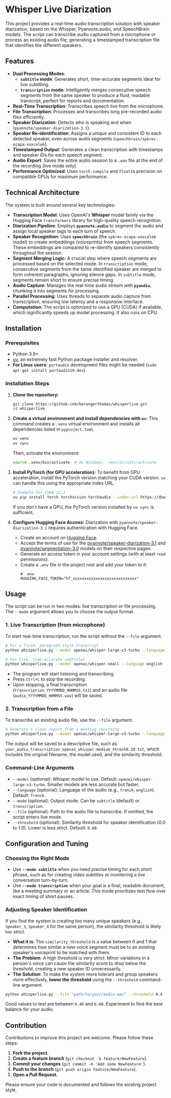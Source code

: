 # Whisper Live Diarization

This project provides a real-time audio transcription solution with speaker diarization, based on the Whisper, Pyannote.audio, and SpeechBrain models. The script can transcribe audio captured from a microphone or process an existing audio file, generating a timestamped transcription file that identifies the different speakers.

## Features

*   **Dual Processing Modes**:
    *   **`subtitle` mode**: Generates short, time-accurate segments ideal for live subtitling.
    *   **`transcription` mode**: Intelligently merges consecutive speech segments from the same speaker to produce a fluid, readable transcript, perfect for reports and documentation.
*   **Real-Time Transcription**: Transcribes speech live from the microphone.
*   **File Transcription**: Processes and transcribes long pre-recorded audio files efficiently.
*   **Speaker Diarization**: Detects who is speaking and when (`pyannote/speaker-diarization-3.1`).
*   **Speaker Re-identification**: Assigns a unique and consistent ID to each detected speaker, even across audio segments (`speechbrain/spkrec-ecapa-voxceleb`).
*   **Timestamped Output**: Generates a clean transcription with timestamps and speaker IDs for each speech segment.
*   **Audio Export**: Saves the entire audio session to a `.wav` file at the end of the recording (live mode only).
*   **Performance Optimized**: Uses `torch.compile` and `float16` precision on compatible GPUs for maximum performance.

## Technical Architecture

The system is built around several key technologies:

*   **Transcription Model**: Uses OpenAI's **Whisper** model family via the Hugging Face `transformers` library for high-quality speech recognition.
*   **Diarization Pipeline**: Employs **`pyannote.audio`** to segment the audio and assign local speaker tags to each turn of speech.
*   **Speaker Recognition**: Uses **`speechbrain`** (the `spkrec-ecapa-voxceleb` model) to create embeddings (voiceprints) from speech segments. These embeddings are compared to re-identify speakers consistently throughout the session.
*   **Segment Merging Logic**: A crucial step where speech segments are processed based on the selected mode. In `transcription` mode, consecutive segments from the same identified speaker are merged to form coherent paragraphs, ignoring silence gaps. In `subtitle` mode, segments remain short to ensure precise timing.
*   **Audio Capture**: Manages the real-time audio stream with **`pyaudio`**, chunking it into segments for processing.
*   **Parallel Processing**: Uses threads to separate audio capture from transcription, ensuring low latency and a responsive interface.
*   **Computation**: The script is optimized to use a GPU (CUDA) if available, which significantly speeds up model processing. It also runs on CPU.

## Installation

### Prerequisites

*   Python 3.9+
*   [uv](https://github.com/astral-sh/uv), an extremely fast Python package installer and resolver.
*   **For Linux users**: `portaudio` development files might be needed (`sudo apt-get install portaudio19-dev`).

### Installation Steps

1.  **Clone the repository:**
    ```bash
    git clone https://github.com/berangerthomas/whisperlive.git
    cd whisperlive
    ```

2.  **Create a virtual environment and install dependencies with `uv`:**
    This command creates a `.venv` virtual environment and installs all dependencies listed in `pyproject.toml`.
    ```bash
    uv venv
    uv sync
    ```
    Then, activate the environment:
    ```bash
    source .venv/bin/activate  # On Windows: .venv\Scripts\activate
    ```

3.  **Install PyTorch (for GPU acceleration):**
    To benefit from GPU acceleration, install the PyTorch version matching your CUDA version. `uv` can handle this using the appropriate index URL.
    ```bash
    # Example for CUDA 12.1
    uv pip install torch torchvision torchaudio --index-url https://download.pytorch.org/whl/cu121
    ```
    If you don't have a GPU, the PyTorch version installed by `uv sync` is sufficient.

4.  **Configure Hugging Face Access:**
    Diarization with `pyannote/speaker-diarization-3.1` requires authentication with Hugging Face.
    *   Create an account on [Hugging Face](https://huggingface.co/).
    *   Accept the terms of use for the [pyannote/speaker-diarization-3.1](https://huggingface.co/pyannote/speaker-diarization-3.1) and [pyannote/segmentation-3.0](https://huggingface.co/pyannote/segmentation-3.0) models on their respective pages.
    *   Generate an access token in your account settings (with at least `read` permissions).
    *   Create a `.env` file in the project root and add your token to it:
        ```
        # .env
        HUGGING_FACE_TOKEN="hf_xxxxxxxxxxxxxxxxxxxxxxxxxxxx"
        ```

## Usage

The script can be run in two modes: live transcription or file processing. The `--mode` argument allows you to choose the output format.

### 1. Live Transcription (from microphone)

To start real-time transcription, run the script without the `--file` argument.

```bash
# For a fluid, paragraph-style transcript
python whisperlive.py --model openai/whisper-large-v3-turbo --language english --mode transcription

# For live, time-accurate subtitles
python whisperlive.py --model openai/whisper-small --language english --mode subtitle
```

*   The program will start listening and transcribing.
*   Press `Ctrl+C` to stop the recording.
*   Upon stopping, a final transcription (`transcription_YYYYMMDD_HHMMSS.txt`) and an audio file (`audio_YYYYMMDD_HHMMSS.wav`) will be saved.

### 2. Transcription from a File

To transcribe an existing audio file, use the `--file` argument.

```bash
# Generate a clean report from a meeting recording
python whisperlive.py --model openai/whisper-large-v3-turbo --language english --file "path/to/your/audio.wav" --mode transcription --threshold 0.2
```
The output will be saved to a descriptive file, such as `your_audio_transcription_openai_whisper-medium_thresh0.20.txt`, which includes the original filename, the model used, and the similarity threshold.

### Command-Line Arguments

*   `--model` (optional): Whisper model to use. Default: `openai/whisper-large-v3-turbo`. Smaller models are less accurate but faster.
*   `--language` (optional): Language of the audio (e.g., `french`, `english`). Default: `french`.
*   `--mode` (optional): Output mode. Can be `subtitle` (default) or `transcription`.
*   `--file` (optional): Path to the audio file to transcribe. If omitted, the script enters live mode.
*   `--threshold` (optional): Similarity threshold for speaker identification (0.0 to 1.0). Lower is less strict. Default: `0.60`.

## Configuration and Tuning

### Choosing the Right Mode

*   Use **`--mode subtitle`** when you need precise timing for each short phrase, such as for creating video subtitles or monitoring a live conversation turn-by-turn.
*   Use **`--mode transcription`** when your goal is a final, readable document, like a meeting summary or an article. This mode prioritizes text flow over exact timing of short pauses.

### Adjusting Speaker Identification

If you find the system is creating too many unique speakers (e.g., `Speaker_3`, `Speaker_4` for the same person), the similarity threshold is likely too strict.

*   **What it is**: The `similarity_threshold` is a value between 0 and 1 that determines how similar a new voice segment must be to an existing speaker's voiceprint to be matched with them.
*   **The Problem**: A high threshold is very strict. Minor variations in a person's voice can cause the similarity score to drop below the threshold, creating a new speaker ID unnecessarily.
*   **The Solution**: To make the system more tolerant and group speakers more effectively, **lower the threshold** using the `--threshold` command-line argument.

```bash
python whisperlive.py --file "path/to/your/audio.wav" --threshold 0.4
```
Good values to test are between `0.40` and `0.60`. Experiment to find the best balance for your audio.

## Contribution

Contributions to improve this project are welcome. Please follow these steps:

1.  **Fork the project.**
2.  **Create a feature branch** (`git checkout -b feature/NewFeature`).
3.  **Commit your changes** (`git commit -m 'Add some NewFeature'`).
4.  **Push to the branch** (`git push origin feature/NewFeature`).
5.  **Open a Pull Request.**

Please ensure your code is documented and follows the existing project style.
